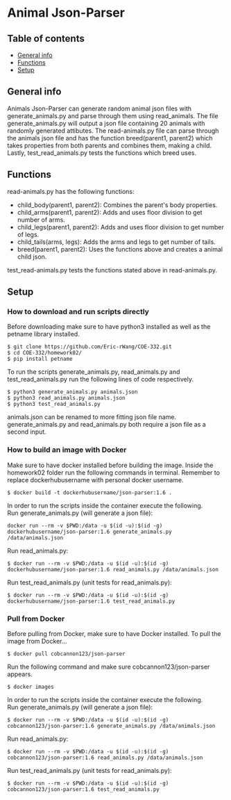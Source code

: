 # Animal Json-Parser
## Table of contents
* [General info](#general-info)
* [Functions](#functions)
* [Setup](#setup)

## General info
Animals Json-Parser can generate random animal json files  with generate_animals.py and parse through them using read_animals. The file generate_animals.py will output a json file containing 20 animals with randomly generated attibutes. The read-animals.py file can parse through the animals json file and has the function breed(parent1, parent2) which takes properties from both parents and combines them, making a child. Lastly, test_read_animals.py tests the functions which breed uses.

## Functions
read-animals.py has the following functions:
* child_body(parent1, parent2): Combines the parent's body properties.
* child_arms(parent1, parent2): Adds and uses floor division to get number of arms.
* child_legs(parent1, parent2): Adds and uses floor division to get number of legs.
* child_tails(arms, legs): Adds the arms and legs to get number of tails.
* breed(parent1, parent2): Uses the functions above and creates a animal child json.

test_read-animals.py tests the functions stated above in read-animals.py.

## Setup
### How to download and run scripts directly
Before downloading make sure to have python3 installed as well as the petname library installed.
```
$ git clone https://github.com/Eric-rWang/COE-332.git
$ cd COE-332/homework02/
$ pip install petname
```
To run the scripts generate_animals.py, read_animals.py and test_read_animals.py run the following lines of code respectively.
```
$ python3 generate_animals.py animals.json
$ python3 read_animals.py animals.json
$ python3 test_read_animals.py
```
animals.json can be renamed to more fitting json file name. generate_animals.py and read_animals.py both require a json file as a second input.

### How to build an image with Docker
Make sure to have docker installed before building the image.
Inside the homework02 folder run the following commands in terminal. Remember to replace dockerhubusername with personal docker username.
```
$ docker build -t dockerhubusername/json-parser:1.6 .
```
In order to run the scripts inside the container execute the following.  
Run generate_animals.py (will generate a json file):
```
docker run --rm -v $PWD:/data -u $(id -u):$(id -g) dockerhubusername/json-parser:1.6 generate_animals.py /data/animals.json
```
Run read_animals.py:
```
$ docker run --rm -v $PWD:/data -u $(id -u):$(id -g) dockerhubusername/json-parser:1.6 read_animals.py /data/animals.json
```
Run test_read_animals.py (unit tests for read_animals.py):
```
$ docker run --rm -v $PWD:/data -u $(id -u):$(id -g) dockerhubusername/json-parser:1.6 test_read_animals.py
```
### Pull from Docker
Before pulling from Docker, make sure to have Docker installed.
To pull the image from Docker...
```
$ docker pull cobcannon123/json-parser
```
Run the following command and make sure cobcannon123/json-parser appears.
```
$ docker images
```
In order to run the scripts inside the container execute the following.  
Run generate_animals.py (will generate a json file):
```
$ docker run --rm -v $PWD:/data -u $(id -u):$(id -g) cobcannon123/json-parser:1.6 generate_animals.py /data/animals.json
```
Run read_animals.py:
```
$ docker run --rm -v $PWD:/data -u $(id -u):$(id -g) cobcannon123/json-parser:1.6 read_animals.py /data/animals.json
```
Run test_read_animals.py (unit tests for read_animals.py):
```
$ docker run --rm -v $PWD:/data -u $(id -u):$(id -g) cobcannon123/json-parser:1.6 test_read_animals.py
```









